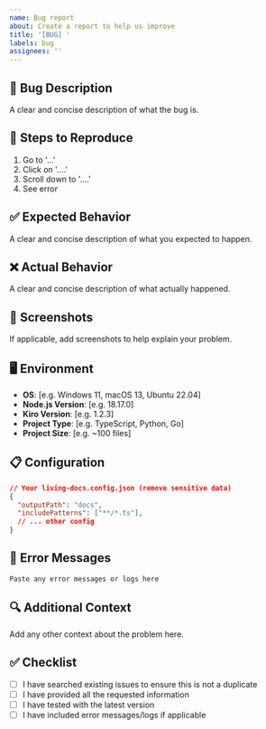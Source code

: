 ```yaml
---
name: Bug report
about: Create a report to help us improve
title: '[BUG] '
labels: bug
assignees: ''
---
```


## 🐛 Bug Description
A clear and concise description of what the bug is.

## 🔄 Steps to Reproduce
1. Go to '...'
2. Click on '....'
3. Scroll down to '....'
4. See error

## ✅ Expected Behavior
A clear and concise description of what you expected to happen.

## ❌ Actual Behavior
A clear and concise description of what actually happened.

## 📸 Screenshots
If applicable, add screenshots to help explain your problem.

## 🖥️ Environment
- **OS**: [e.g. Windows 11, macOS 13, Ubuntu 22.04]
- **Node.js Version**: [e.g. 18.17.0]
- **Kiro Version**: [e.g. 1.2.3]
- **Project Type**: [e.g. TypeScript, Python, Go]
- **Project Size**: [e.g. ~100 files]

## 📋 Configuration
```json
// Your living-docs.config.json (remove sensitive data)
{
  "outputPath": "docs",
  "includePatterns": ["**/*.ts"],
  // ... other config
}
```

## 📝 Error Messages
```
Paste any error messages or logs here
```

## 🔍 Additional Context
Add any other context about the problem here.

## ✅ Checklist
- [ ] I have searched existing issues to ensure this is not a duplicate
- [ ] I have provided all the requested information
- [ ] I have tested with the latest version
- [ ] I have included error messages/logs if applicable